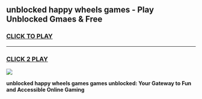 
## unblocked happy wheels games - Play Unblocked Gmaes & Free
<h3>
<a href="https://news.freeplayer.one?title=unblocked_happy_wheels_games&ref=23F">CLICK TO PLAY</a></h3>
<hr>

<h3>
<a href="https://news.freeplayer.one?title=unblocked_happy_wheels_games&ref=23F">CLICK 2 PLAY</a>
  
</h3>

<a href="https://news.freeplayer.one?title=unblocked_happy_wheels_games&ref=23F/"><img src="https://clearcache.store/games.png"></a>


**unblocked happy wheels games games unblocked: Your Gateway to Fun and Accessible Online Gaming**
